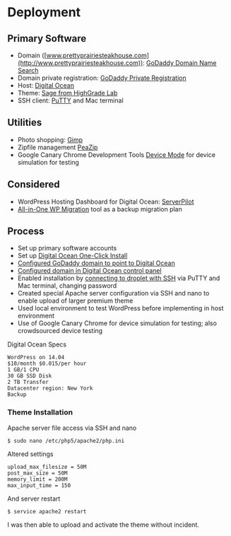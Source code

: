 # Deployment

## Primary Software

* Domain ([www.prettyprairiesteakhouse.com](http://www.prettyprairiesteakhouse.com)): [GoDaddy Domain Name Search](https://www.godaddy.com/domains/domain-name-search)
* Domain private registration: [GoDaddy Private Registration](https://www.godaddy.com/domainaddon/private-registration.aspx)
* Host: [Digital Ocean](https://www.digitalocean.com)
* Theme: [Sage from HighGrade Lab](http://www.highgradelab.com/sage)
* SSH client: [PuTTY](http://www.putty.org) and Mac terminal

## Utilities

* Photo shopping: [Gimp](https://www.gimp.org)
* Zipfile management [PeaZip](https://sourceforge.net/projects/peazip)
* Google Canary Chrome Development Tools [Device Mode](https://developers.google.com/web/tools/chrome-devtools/iterate/device-mode/?hl=en) for device simulation for testing

## Considered

* WordPress Hosting Dashboard for Digital Ocean: [ServerPilot](https://serverpilot.io)
* [All-in-One WP Migration](https://wordpress.org/plugins/all-in-one-wp-migration) tool as a backup migration plan

## Process

* Set up primary software accounts
* Set up [Digital Ocean One-Click Install](https://www.digitalocean.com/community/tutorials/how-to-use-the-wordpress-one-click-install-on-digitalocean)
* [Configured GoDaddy domain to point to Digital Ocean](https://www.digitalocean.com/community/tutorials/how-to-point-to-digitalocean-nameservers-from-common-domain-registrars)
* [Configured domain in Digital Ocean control panel](https://www.digitalocean.com/community/tutorials/how-to-set-up-a-host-name-with-digitalocean)
* Enabled installation by [connecting to droplet with SSH](https://www.digitalocean.com/community/tutorials/how-to-connect-to-your-droplet-with-ssh) via PuTTY and Mac terminal, changing password
* Created special Apache server configuration via SSH and nano to enable upload of larger premium theme
* Used local environment to test WordPress before implementing in host environment
* Use of Google Canary Chrome for device simulation for testing; also crowdsourced device testing

Digital Ocean Specs

    WordPress on 14.04
    $10/month $0.015/per hour
    1 GB/1 CPU
    30 GB SSD Disk
    2 TB Transfer
    Datacenter region: New York
    Backup

### Theme Installation

Apache server file access via SSH and nano

    $ sudo nano /etc/php5/apache2/php.ini

Altered settings

    upload_max_filesize = 50M
    post_max_size = 50M
    memory_limit = 200M
    max_input_time = 150

And server restart

    $ service apache2 restart

I was then able to upload and activate the theme without incident. 
